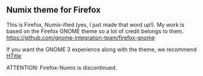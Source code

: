 ## Numix theme for Firefox

This is Firefox, Numix-ified (yes, I just made that word up!). My work is based on the Firefox GNOME theme so a lot of credit belongs to them.
https://github.com/gnome-integration-team/firefox-gnome

If you want the GNOME 3 experience along with the theme, we recommend [HTitle](https://addons.mozilla.org/en-US/firefox/addon/htitle)

ATTENTION: Firefox-Numix is discontinued.
